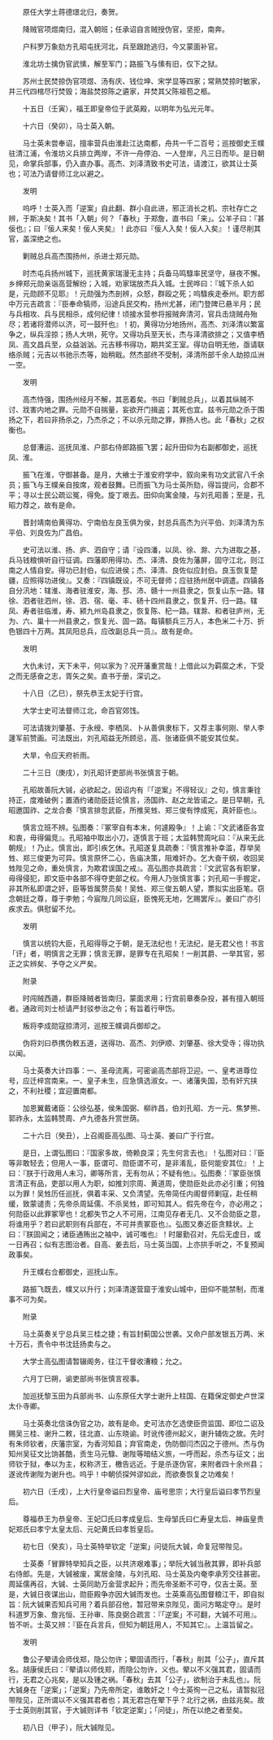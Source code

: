 <!-- { "loadSidebar": true } -->
　　原任大学土蒋德璟北归，奏贺。

　　降贼官项煜南归，混入朝班；任承诏自言贼授伪官，坚拒，南奔。

　　户科罗万象劾方孔昭屯抚河北，兵至跟跄逃归，今又蒙面补官。

　　淮北坊士擒伪官武愫，解至军门；路振飞与愫有旧，仅下之狱。

　　苏州士民焚掠伪官项煜、汤有庆、钱位坤、宋学显等四家；常熟焚掠时敏家，并三代四棺尽行焚毁；海盐焚掠陈之遴家，并焚其父陈祖苞之柩。

　　十五日（壬寅），福王即皇帝位于武英殿，以明年为弘光元年。

　　十六日（癸卯），马士英入朝。

　　马士英未尝奉诏，擅率营兵由淮赴江达南都，舟共一千二百号；巡按御史王幞驻清江浦，令淮坊义兵排立两岸，不许一舟停泊、一人登岸，凡三日而毕。是日朝见，命掌兵部事，仍入直办事。高杰、刘泽清致书史可法，请渡江，欲其让士英也；可法乃请督师江北以避之。

　　发明

　　呜呼！士英入而「逆案」自此翻、群小自此进，邪正消长之机、宗社存亡之辨，于斯决矣！其书「入朝」何？「春秋」于郑詹，直书曰「来」。公羊子曰：『甚佞也』；曰『佞人来矣！佞人夹矣』！此亦曰『佞人入矣！佞人入矣』！谨尽削其官，盖深绝之也。

　　剿贼总兵高杰围扬州，杀进士郑元勋。

　　时杰屯兵扬州城下，巡抚黄家瑞漫无主持；兵备马鸣騄率民坚守，昼夜不懈。乡绅郑元勋亲诣高营解纷；入城，劝家瑞放杰兵入城。士民哗曰：『城下杀人如是，元勋顾不见耶』！元勋强为杰剖辨，众怒，群殴之死；呜騄疾走泰州。职方郎中万元吉疏言：『臣奉命犒师，沿途兵民交构，扬州尤甚，闭门登陴已悬半月；民与兵相攻、兵与民相杀，成何纪律！顷接水营参将报贼奔清河，官兵击烧贼舟殆尽；若诸将潜师以济，可一鼓歼也』！初，黄得功分地扬州，高杰、刘泽清以繁富争之，纵兵淫掠；扬人大哄，死守。又得功兵至天长，杰与泽清欲排之；又值李栖凤、高文昌兵至，众益汹汹。元吉移书得功，期共奖王室。得功自明无他，亟请联络杀贼；元吉以书驰示杰等，始稍戢。然杰部终不受制，泽清所部千余人劫掠瓜洲一空。

　　发明

　　高杰恃强，围扬州经月不解，其恶着矣。书曰「剿贼总兵」，以着其纵贼不讨、戕害内地之罪。元勋不自揣量，妄欲开门揖盗；其死也宜。兹书元勋之杀于围扬之下，若曰非扬杀之，乃杰杀之；不以杀元勋之罪，罪扬人也。此「春秋」之权衡也。

　　总督漕运、巡抚凤淮、户部右侍郎路振飞罢；起升田仰为右副都御史，巡抚凤、淮。

　　振飞在淮，守御甚备。是月，大飨士于淮安府学中，叙向来有功文武官八千余员；振飞与王幞亲自按席，观者鼓舞。已而振飞为马士英所劾，得旨提问，合郡不平；寻以士民公疏讼冤，得免。旋丁艰去。田仰向寓金陵，与刘孔昭善；至是，孔昭力荐之，故有是命。

　　晋封靖南伯黄得功、宁南伯左良玉俱为侯，封总兵高杰为兴平伯、刘泽清为东平伯、刘良佐为广昌伯。

　　史可法以淮、扬、庐、泗自守；请『设四潘，以凤、徐、滁、六为进取之基，兵马钱粮惧听自行征调。四藩即用得功、杰、泽清、良佐为藩屏，固守江北，则江南之人情自安。得功已封伯，似应进侯；杰、泽清、良佐似应封伯。良玉恢复楚疆，应照得功进侯』。又奏：『四镇既设，不可无督师；应驻扬州居中调遣。四镇各自分汛地：辖淮、海者驻淮安，海、邳、沛、赣十一州县隶之，恢复山东一路。辖徐、泗者驻泗州，徐、泗、宿、毫、丰、砀十四州县隶之，恢复开、归一路。辖凤、寿者驻临淮，寿、颍九州岛县隶之，恢复陈、杞一路。辖滁、和者驻庐州，无为、六、巢十一州县隶之，恢复光、固一路。每镇额兵三万人，本色米二十万、折色银四十万两。其凤阳总兵，应改副总兵一员』。故有是命。

　　发明

　　大仇未讨，天下未平，何以家为？况开藩重赏哉！上借此以为羁縻之术，下受之而无感奋之志，胥矢之矣。直书于册，深讥之。

　　十八日（乙巳），祭先恭王太妃于行宫。

　　大学士史可法督师江北，命百官郊饯。

　　可法请拨刘肇基、于永绶、李栖凤、卜从善俱隶标下，又荐主事何刚、举人李蘧军前赞画。可法既出，刘孔昭益无所顾忌，高、张诸臣俱不能安其位矣。

　　大旱，令应天府祈雨。

　　二十三日（庚戌），刘孔昭讦吏部尚书张慎言于朝。

　　孔昭故善阮大铖，必欲起之。因诏内有『「逆案」不得轻议』之句，慎言秉铨持正，度难破例；置酒约诸勋臣廷论慎言，汤国祚、赵之龙皆诺之。是日早朝，孔昭邀国祚、之龙合奏『慎言排忽武臣，所推吴甡、郑三俊有悖成宪，真奸臣也』。

　　慎言立班不辨。弘图奏：『冢宰自有本末，何遽殿争』！上谕：『文武诸臣各宜和衷，毋得偏竞』。孔昭袖中取出小刀，逐慎言于班；太监韩赞周叱曰：『从来无此朝规』！乃止。慎言出，即引疾乞休。孔昭遂复具疏奏：『慎言推补幸滥，荐举吴甡、郑三俊更为可异。慎言原怀二心，告庙决策，阻难奸办。乞大奋干纲，收回吴甡陛见之命，重处慎言，为欺君误国之戒』。高弘图亦具疏言：『文武官各有职掌，毋得侵犯，即文臣中各部不得夺吏部之权。今用人乃张慎言事；刘孔昭一手握定，非其所私即谓之奸，臣等皆属赘员矣！吴甡、郑三俊五朝人望，票拟实出臣笔。窃念朝廷之尊，尊于李勉；今宸陛几同讼庭，臣愧死无地，乞赐罢斥』。姜曰广亦引疾求去。俱慰留不允。

　　发明

　　慎言以统钧大臣，孔昭得辱之于朝，是无法纪也！无法纪，是无君父也！书言「讦」者，明慎言之无罪；慎言无罪，是罪专在孔昭矣！一削其爵、一举其官，邪正之实辨矣、予夺之义严矣。

　　附录

　　时闯贼西遁，群臣降贼者皆南归，蒙面求用；行宫前章奏杂投，甚有擅入朝班者。通政司刘士桢请严封驳参治之令；有旨着行甲饬。

　　叛将李成勋寇掠清河，巡按王幞调兵御却之。

　　伪将刘曰恭携伪敕五道，送得功、高杰、刘伊顺、刘肇基、徐大受寺；得功执以闻。

　　马士英奏大计四事：一、圣母流离，可密谕高杰部将卫迎。一、皇考进尊位号，应迁梓宫南来。一、皇子未生，应急慎选淑女。一、诸藩失国，恐有奸宄挟之，不利社稷；宜迎置南都。

　　加恩翼戴诸臣：公徐弘基，侯朱国弼、柳祚昌，伯刘孔昭、方一元、焦梦熊、郭祚永，太监韩赞周、卢九德各升赏世荫。

　　二十六日（癸丑），上召阁臣高弘图、马士英、姜曰广于行宫。

　　是日，上谓弘图曰：『国家多故，倚赖良深；先生何言去也』！弘图对曰：『臣等非敢轻去；但用人一事，臣谓可、勋臣谓不可，是非淆乱，臣何能安其位』！上曰：『朕于行政用人未习，卿等所言，无有勿从；不疑有他』。弘图奏：『冢臣张慎言清正有品，吏部以用人为职，如推刘宗周、黄道周，使勋臣处此亦必引重；何独以为罪！吴甡历任巡抚，俱着丰采、又负清望。先帝简任内阁督师剿寇，赴任稍缓，致蒙谴责；先帝杀周延儒、不杀吴甡，即可知其人。假先帝在今，亦必用之；何勋臣以此罪冢宰也！北都失节之人不可用，江南见存者无几、又不合勋臣之意，将谁用乎？若曰武职则有兵部在，不可并责冢臣也』。弘图又奏近臣贪黩状。上曰：『朕固闻之；诸臣通贿出之袖中，诚可嗤也』！时屡勤召对，先后无虚日，或一日再召；似有志图治者。自高、姜去后，马士英当国，上亦拱手听之，不复预闻政事矣。

　　升王幞右佥都御史，巡抚山东。

　　路振飞既去，幞又以升行；刘泽清遂营窟于淮安山城中，田仰不能禁制，而淮事不可为矣。

　　附录

　　马土英奏关宁总兵吴三桂之捷；有旨封蓟国公世袭。又命户部发银五万两、米十万石，责令中书沈廷扬卖与之。

　　大学士高弘图请暂辍阁务，往江干督收漕粮；允之。

　　六月丁巳朔，谕吏部尚书张慎言视事。

　　加巡抚黎玉田为兵部尚书、山东原任大学士谢升上柱国、在籍保定御史卢世深太仆寺卿。

　　马士英奏北信诛伪官之功，故有是命。史可法亦乞选使臣赍监国、即位二诏及赐吴三桂、谢升二敕，往北直、山东晓谕。时讹传德州起义，谢升辅佐之故。先时有朱师钦者，庆藩宗室，为香河知县；弃官南走，伪防御闫杰囚之于德州。杰与伪知州吴征文比饷甚酷，贡生马元騄、谢陛等暗结义旅，一呼而起，杀杰与征文；出师钦于狱，奉以为主，权称济王，檄告远近。于是杀逐伪官，来附者四十余州县；遂讹传谢陛为谢升也。呜乎！中朝侦探舛谬如此，而欲奏恢复之功难矣！

　　初六日（壬戌），上大行皇帝谥曰烈皇帝、庙号思宗；大行皇后谥曰孝节烈皇后。

　　尊福恭王为恭皇帝、王妃□氏曰孝成皇后、生母邹氏曰仁寿皇太后、神庙皇贵妃郑氏曰孝宁太皇太后、元妃黄氏曰孝哲皇后。

　　初七日（癸亥），马士英特举钦定「逆案」问徒阮大铖，命复冠带陛见。

　　士英奏「冒罪特举知兵之臣，以共济艰难事」；举阮大铖当赦其罪，即补兵部右侍郎。先是，大铖被废，寓居金陵，与刘孔昭、马士英及内奄李承芳交往甚密。周延儒再召，大铖、士英同助万金营求起升；而先帝圣断不可夺，仅吉士英。至是，大铖日夜谋出山，勋臣殿争亦因大铖而发也。士英乘高弘图督粮江干，即自拟旨：阮大铖果否知兵可用？着兵部召他，暂冠带来京陛见，面问方略定夺』。是时科道罗万象、詹兆恒、王孙审、陈良弼合疏言：『「逆案」不可翻，大铖不可用』。皆不听。士英又辨：『臣在兵言兵，但知为朝廷用人，不知其它』。上温旨留之。

　　发明

　　鲁公子翚请会师伐郑，隐公勿许；翚固请而行，「春秋」削其「公子」，直斥其名。胡康侯氏曰：『翚请以师伐郑，而隐公勿许，义也。翚以不义强其君，固请而行，无君之心兆矣，是以及锺之祸。「春秋」去其「公子」，欲制治于未乱也』。阮大铖身在「逆案」；「逆案」乃先帝所定，谁敢奸之！今士英徇一己之私，请暂拟冠带陛见，正所谓以不义强其君者也；其无君岂在翚下乎？北行之祸，由兹兆矣。故于士英则削其官，于大铖则详书「钦定逆案」；「问徒」，所在以绝之者至矣。

　　初八日（甲子），阮大铖陛见。

